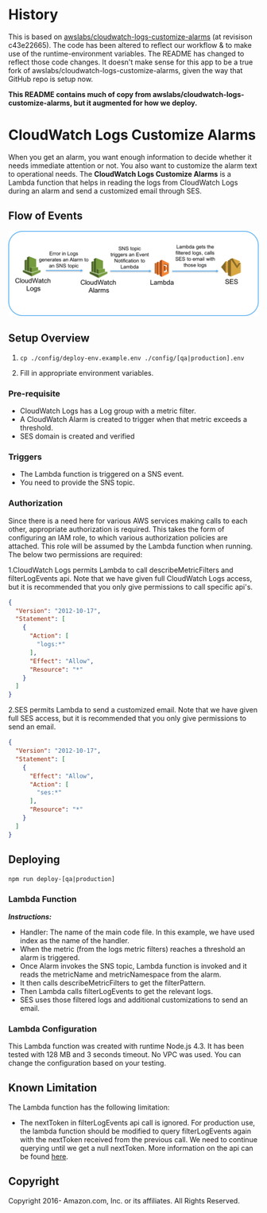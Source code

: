 # History

This is based on [awslabs/cloudwatch-logs-customize-alarms](https://github.com/awslabs/cloudwatch-logs-customize-alarms) (at revisison c43e22665). The code has been altered to reflect our workflow & to make use of the runtime-environment variables.
The README has changed to reflect those code changes. It doesn't make sense for this app to be a true fork of awslabs/cloudwatch-logs-customize-alarms, given the way that GitHub repo is setup now.

**This README contains much of copy from awslabs/cloudwatch-logs-customize-alarms, but it augmented for how we deploy.**

# CloudWatch Logs Customize Alarms

When you get an alarm, you want enough information to decide whether it needs immediate attention or not. You also want to customize the alarm text to operational needs. The **CloudWatch Logs Customize Alarms** is a Lambda function that helps in reading the logs from CloudWatch Logs during an alarm and send a customized email through SES.

## Flow of Events

![Flow of events](/resources/images/event-flow.png)

## Setup Overview

1. `cp ./config/deploy-env.example.env ./config/[qa|production].env`

2. Fill in appropriate environment variables.

### Pre-requisite

* CloudWatch Logs has a Log group with a metric filter.
* A CloudWatch Alarm is created to trigger when that metric exceeds a threshold.
* SES domain is created and verified

### Triggers

* The Lambda function is triggered on a SNS event.
* You need to provide the SNS topic.

### Authorization

Since there is a need here for various AWS services making calls to each other, appropriate authorization is required.  This takes the form of configuring an IAM role, to which various authorization policies are attached.  This role will be assumed by the Lambda function when running. The below two permissions are required:

1.CloudWatch Logs permits Lambda to call describeMetricFilters and filterLogEvents api. Note that we have given full CloudWatch Logs access, but it is recommended that you only give permissions to call specific api's.

```json
{
  "Version": "2012-10-17",
  "Statement": [
    {
      "Action": [
        "logs:*"
      ],
      "Effect": "Allow",
      "Resource": "*"
    }
  ]
}
```

2.SES permits Lambda to send a customized email. Note that we have given full SES access, but it is recommended that you only give permissions to send an email.

```json
{
  "Version": "2012-10-17",
  "Statement": [
    {
      "Effect": "Allow",
      "Action": [
        "ses:*"
      ],
      "Resource": "*"
    }
  ]
}
```
## Deploying

`npm run deploy-[qa|production]`

### Lambda Function

***Instructions:***

* Handler: The name of the main code file. In this example, we have used index as the name of the handler.
* When the metric (from the logs metric filters) reaches a threshold an alarm is triggered.
* Once Alarm invokes the SNS topic, Lambda function is invoked and it reads the metricName and metricNamespace from the alarm.
* It then calls describeMetricFilters to get the filterPattern.
* Then Lambda calls filterLogEvents to get the relevant logs.
* SES uses those filtered logs and additional customizations to send an email.

### Lambda Configuration

This Lambda function was created with runtime Node.js 4.3. It has been tested with 128 MB and 3 seconds timeout. No VPC was used. You can change the configuration based on your testing.

## Known Limitation

The Lambda function has the following limitation:
* The nextToken in filterLogEvents api call is ignored. For production use, the lambda function should be modified to query filterLogEvents again with the nextToken received from the previous call. We need to continue querying until we get a null nextToken. More information on the api can be found [here](http://docs.aws.amazon.com/AmazonCloudWatchLogs/latest/APIReference/API_FilterLogEvents.html).

## Copyright

Copyright 2016- Amazon.com, Inc. or its affiliates. All Rights Reserved.
